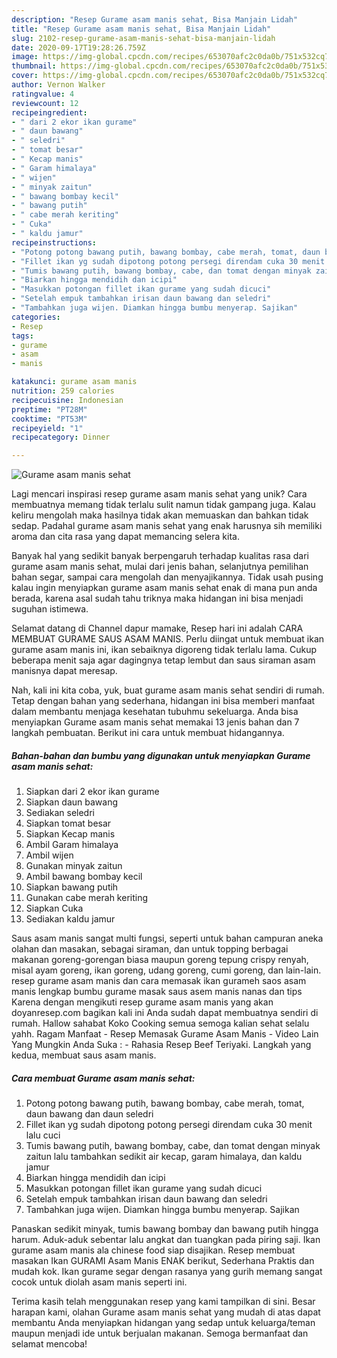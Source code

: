 ```yaml
---
description: "Resep Gurame asam manis sehat, Bisa Manjain Lidah"
title: "Resep Gurame asam manis sehat, Bisa Manjain Lidah"
slug: 2102-resep-gurame-asam-manis-sehat-bisa-manjain-lidah
date: 2020-09-17T19:28:26.759Z
image: https://img-global.cpcdn.com/recipes/653070afc2c0da0b/751x532cq70/gurame-asam-manis-sehat-foto-resep-utama.jpg
thumbnail: https://img-global.cpcdn.com/recipes/653070afc2c0da0b/751x532cq70/gurame-asam-manis-sehat-foto-resep-utama.jpg
cover: https://img-global.cpcdn.com/recipes/653070afc2c0da0b/751x532cq70/gurame-asam-manis-sehat-foto-resep-utama.jpg
author: Vernon Walker
ratingvalue: 4
reviewcount: 12
recipeingredient:
- " dari 2 ekor ikan gurame"
- " daun bawang"
- " seledri"
- " tomat besar"
- " Kecap manis"
- " Garam himalaya"
- " wijen"
- " minyak zaitun"
- " bawang bombay kecil"
- " bawang putih"
- " cabe merah keriting"
- " Cuka"
- " kaldu jamur"
recipeinstructions:
- "Potong potong bawang putih, bawang bombay, cabe merah, tomat, daun bawang dan daun seledri"
- "Fillet ikan yg sudah dipotong potong persegi direndam cuka 30 menit lalu cuci"
- "Tumis bawang putih, bawang bombay, cabe, dan tomat dengan minyak zaitun lalu tambahkan sedikit air kecap, garam himalaya, dan kaldu jamur"
- "Biarkan hingga mendidih dan icipi"
- "Masukkan potongan fillet ikan gurame yang sudah dicuci"
- "Setelah empuk tambahkan irisan daun bawang dan seledri"
- "Tambahkan juga wijen. Diamkan hingga bumbu menyerap. Sajikan"
categories:
- Resep
tags:
- gurame
- asam
- manis

katakunci: gurame asam manis 
nutrition: 259 calories
recipecuisine: Indonesian
preptime: "PT28M"
cooktime: "PT53M"
recipeyield: "1"
recipecategory: Dinner

---
```



![Gurame asam manis sehat](https://img-global.cpcdn.com/recipes/653070afc2c0da0b/751x532cq70/gurame-asam-manis-sehat-foto-resep-utama.jpg)

Lagi mencari inspirasi resep gurame asam manis sehat yang unik? Cara membuatnya memang tidak terlalu sulit namun tidak gampang juga. Kalau keliru mengolah maka hasilnya tidak akan memuaskan dan bahkan tidak sedap. Padahal gurame asam manis sehat yang enak harusnya sih memiliki aroma dan cita rasa yang dapat memancing selera kita.

Banyak hal yang sedikit banyak berpengaruh terhadap kualitas rasa dari gurame asam manis sehat, mulai dari jenis bahan, selanjutnya pemilihan bahan segar, sampai cara mengolah dan menyajikannya. Tidak usah pusing kalau ingin menyiapkan gurame asam manis sehat enak di mana pun anda berada, karena asal sudah tahu triknya maka hidangan ini bisa menjadi suguhan istimewa.

Selamat datang di Channel dapur mamake, Resep hari ini adalah CARA MEMBUAT GURAME SAUS ASAM MANIS. Perlu diingat untuk membuat ikan gurame asam manis ini, ikan sebaiknya digoreng tidak terlalu lama. Cukup beberapa menit saja agar dagingnya tetap lembut dan saus siraman asam manisnya dapat meresap.


Nah, kali ini kita coba, yuk, buat gurame asam manis sehat sendiri di rumah. Tetap dengan bahan yang sederhana, hidangan ini bisa memberi manfaat dalam membantu menjaga kesehatan tubuhmu sekeluarga. Anda bisa menyiapkan Gurame asam manis sehat memakai 13 jenis bahan dan 7 langkah pembuatan. Berikut ini cara untuk membuat hidangannya.

<!--inarticleads1-->

##### Bahan-bahan dan bumbu yang digunakan untuk menyiapkan Gurame asam manis sehat:

1. Siapkan  dari 2 ekor ikan gurame
1. Siapkan  daun bawang
1. Sediakan  seledri
1. Siapkan  tomat besar
1. Siapkan  Kecap manis
1. Ambil  Garam himalaya
1. Ambil  wijen
1. Gunakan  minyak zaitun
1. Ambil  bawang bombay kecil
1. Siapkan  bawang putih
1. Gunakan  cabe merah keriting
1. Siapkan  Cuka
1. Sediakan  kaldu jamur


Saus asam manis sangat multi fungsi, seperti untuk bahan campuran aneka olahan dan masakan, sebagai siraman, dan untuk topping berbagai makanan goreng-gorengan biasa maupun goreng tepung crispy renyah, misal ayam goreng, ikan goreng, udang goreng, cumi goreng, dan lain-lain. resep gurame asam manis dan cara memasak ikan gurameh saos asam manis lengkap bumbu gurame masak saus asem manis nanas dan tips Karena dengan mengikuti resep gurame asam manis yang akan doyanresep.com bagikan kali ini Anda sudah dapat membuatnya sendiri di rumah. Hallow sahabat Koko Cooking semua semoga kalian sehat selalu yahh. Ragam Manfaat - Resep Memasak Gurame Asam Manis - Video Lain Yang Mungkin Anda Suka : - Rahasia Resep Beef Teriyaki. Langkah yang kedua, membuat saus asam manis. 

<!--inarticleads2-->

##### Cara membuat Gurame asam manis sehat:

1. Potong potong bawang putih, bawang bombay, cabe merah, tomat, daun bawang dan daun seledri
1. Fillet ikan yg sudah dipotong potong persegi direndam cuka 30 menit lalu cuci
1. Tumis bawang putih, bawang bombay, cabe, dan tomat dengan minyak zaitun lalu tambahkan sedikit air kecap, garam himalaya, dan kaldu jamur
1. Biarkan hingga mendidih dan icipi
1. Masukkan potongan fillet ikan gurame yang sudah dicuci
1. Setelah empuk tambahkan irisan daun bawang dan seledri
1. Tambahkan juga wijen. Diamkan hingga bumbu menyerap. Sajikan


Panaskan sedikit minyak, tumis bawang bombay dan bawang putih hingga harum. Aduk-aduk sebentar lalu angkat dan tuangkan pada piring saji. Ikan gurame asam manis ala chinese food siap disajikan. Resep membuat masakan Ikan GURAMI Asam Manis ENAK berikut, Sederhana Praktis dan mudah kok. Ikan gurame segar dengan rasanya yang gurih memang sangat cocok untuk diolah asam manis seperti ini. 

Terima kasih telah menggunakan resep yang kami tampilkan di sini. Besar harapan kami, olahan Gurame asam manis sehat yang mudah di atas dapat membantu Anda menyiapkan hidangan yang sedap untuk keluarga/teman maupun menjadi ide untuk berjualan makanan. Semoga bermanfaat dan selamat mencoba!
